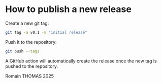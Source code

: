 # How to publish a new release

Create a new git tag:

```bash
git tag -a v0.1 -m "initial release"
```

Push it to the repository:

```bash
git push --tags
```

A GitHub action will automatically create the release once the new tag is pushed to the repository.

Romain THOMAS 2025
